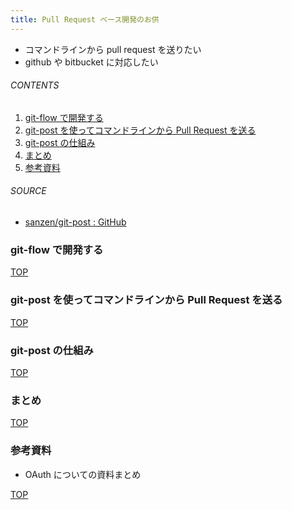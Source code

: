 ```yaml
---
title: Pull Request ベース開発のお供
---
```

<a id="top"></a>

- コマンドラインから pull request を送りたい
- github や bitbucket に対応したい

###### CONTENTS

1. [git-flow で開発する](#git-flow)
1. [git-post を使ってコマンドラインから Pull Request を送る](#how-to-use)
1. [git-post の仕組み](#spec)
1. [まとめ](#postscript)
1. [参考資料](#reference)

###### SOURCE

- [sanzen/git-post : GitHub](https://github.com/sanzen/git-post)


<a id="git-flow"></a>
### git-flow で開発する


[TOP](#top)
<a id="how-to-use"></a>
### git-post を使ってコマンドラインから Pull Request を送る


[TOP](#top)
<a id="spec"></a>
### git-post の仕組み


[TOP](#top)
<a id="postscript"></a>
### まとめ


[TOP](#top)
<a id="reference"></a>
### 参考資料

- OAuth についての資料まとめ


[TOP](#top)
